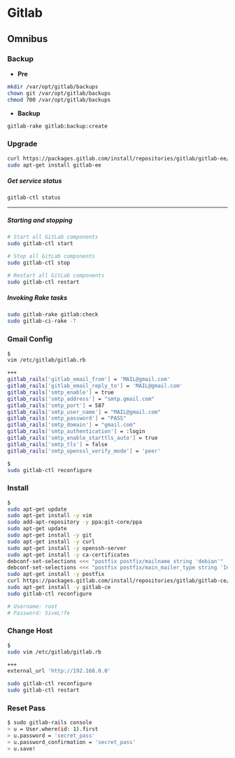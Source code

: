 # Gitlab

## Omnibus


### Backup

- **Pre**

```bash
mkdir /var/opt/gitlab/backups
chown git /var/opt/gitlab/backups
chmod 700 /var/opt/gitlab/backups
```

- **Backup**

```bash
gitlab-rake gitlab:backup:create
```

### Upgrade

```bash
curl https://packages.gitlab.com/install/repositories/gitlab/gitlab-ee/script.deb.sh | sudo bash
sudo apt-get install gitlab-ee
```

##### Get service status

```bash
gitlab-ctl status
```

-----

##### Starting and stopping

```bash
# Start all GitLab components
sudo gitlab-ctl start

# Stop all GitLab components
sudo gitlab-ctl stop

# Restart all GitLab components
sudo gitlab-ctl restart
```

##### Invoking Rake tasks

```bash
sudo gitlab-rake gitlab:check
sudo gitlab-ci-rake -T
```


### Gmail Config



```bash
$
vim /etc/gitlab/gitlab.rb

+++
gitlab_rails['gitlab_email_from'] = 'MAIL@gmail.com'
gitlab_rails['gitlab_email_reply_to'] = 'MAIL@gmail.com'
gitlab_rails['smtp_enable'] = true
gitlab_rails['smtp_address'] = "smtp.gmail.com"
gitlab_rails['smtp_port'] = 587
gitlab_rails['smtp_user_name'] = "MAIL@gmail.com"
gitlab_rails['smtp_password'] = "PASS"
gitlab_rails['smtp_domain'] = "gmail.com"
gitlab_rails['smtp_authentication'] = :login
gitlab_rails['smtp_enable_starttls_auto'] = true
gitlab_rails['smtp_tls'] = false
gitlab_rails['smtp_openssl_verify_mode'] = 'peer'

$
sudo gitlab-ctl reconfigure

```




### Install

```bash
$
sudo apt-get update
sudo apt-get install -y vim
sudo add-apt-repository -y ppa:git-core/ppa
sudo apt-get update
sudo apt-get install -y git
sudo apt-get install -y curl
sudo apt-get install -y openssh-server
sudo apt-get install -y ca-certificates
debconf-set-selections <<< "postfix postfix/mailname string 'debian'"
debconf-set-selections <<< "postfix postfix/main_mailer_type string 'Internet Site'"
sudo apt-get install -y postfix
curl https://packages.gitlab.com/install/repositories/gitlab/gitlab-ce/script.deb.sh | sudo bash
sudo apt-get install -y gitlab-ce
sudo gitlab-ctl reconfigure

# Username: root
# Password: 5iveL!fe
```

### Change Host

```bash
$
sudo vim /etc/gitlab/gitlab.rb

+++
external_url 'http://192.168.0.0'

sudo gitlab-ctl reconfigure
sudo gitlab-ctl restart
```

### Reset Pass

```bash
$ sudo gitlab-rails console
> u = User.where(id: 1).first
> u.password = 'secret_pass'
> u.password_confirmation = 'secret_pass'
> u.save!
```
